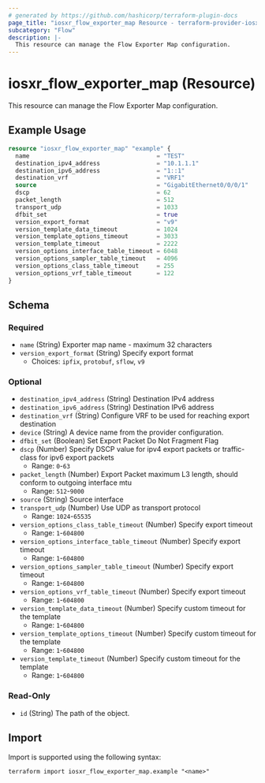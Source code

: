 ```yaml
---
# generated by https://github.com/hashicorp/terraform-plugin-docs
page_title: "iosxr_flow_exporter_map Resource - terraform-provider-iosxr"
subcategory: "Flow"
description: |-
  This resource can manage the Flow Exporter Map configuration.
---
```


# iosxr_flow_exporter_map (Resource)

This resource can manage the Flow Exporter Map configuration.

## Example Usage

```terraform
resource "iosxr_flow_exporter_map" "example" {
  name                                    = "TEST"
  destination_ipv4_address                = "10.1.1.1"
  destination_ipv6_address                = "1::1"
  destination_vrf                         = "VRF1"
  source                                  = "GigabitEthernet0/0/0/1"
  dscp                                    = 62
  packet_length                           = 512
  transport_udp                           = 1033
  dfbit_set                               = true
  version_export_format                   = "v9"
  version_template_data_timeout           = 1024
  version_template_options_timeout        = 3033
  version_template_timeout                = 2222
  version_options_interface_table_timeout = 6048
  version_options_sampler_table_timeout   = 4096
  version_options_class_table_timeout     = 255
  version_options_vrf_table_timeout       = 122
}
```

<!-- schema generated by tfplugindocs -->
## Schema

### Required

- `name` (String) Exporter map name - maximum 32 characters
- `version_export_format` (String) Specify export format
  - Choices: `ipfix`, `protobuf`, `sflow`, `v9`

### Optional

- `destination_ipv4_address` (String) Destination IPv4 address
- `destination_ipv6_address` (String) Destination IPv6 address
- `destination_vrf` (String) Configure VRF to be used for reaching export destination
- `device` (String) A device name from the provider configuration.
- `dfbit_set` (Boolean) Set Export Packet Do Not Fragment Flag
- `dscp` (Number) Specify DSCP value for ipv4 export packets or traffic-class for ipv6 export packets
  - Range: `0`-`63`
- `packet_length` (Number) Export Packet maximum L3 length, should conform to outgoing interface mtu
  - Range: `512`-`9000`
- `source` (String) Source interface
- `transport_udp` (Number) Use UDP as transport protocol
  - Range: `1024`-`65535`
- `version_options_class_table_timeout` (Number) Specify export timeout
  - Range: `1`-`604800`
- `version_options_interface_table_timeout` (Number) Specify export timeout
  - Range: `1`-`604800`
- `version_options_sampler_table_timeout` (Number) Specify export timeout
  - Range: `1`-`604800`
- `version_options_vrf_table_timeout` (Number) Specify export timeout
  - Range: `1`-`604800`
- `version_template_data_timeout` (Number) Specify custom timeout for the template
  - Range: `1`-`604800`
- `version_template_options_timeout` (Number) Specify custom timeout for the template
  - Range: `1`-`604800`
- `version_template_timeout` (Number) Specify custom timeout for the template
  - Range: `1`-`604800`

### Read-Only

- `id` (String) The path of the object.

## Import

Import is supported using the following syntax:

```shell
terraform import iosxr_flow_exporter_map.example "<name>"
```
